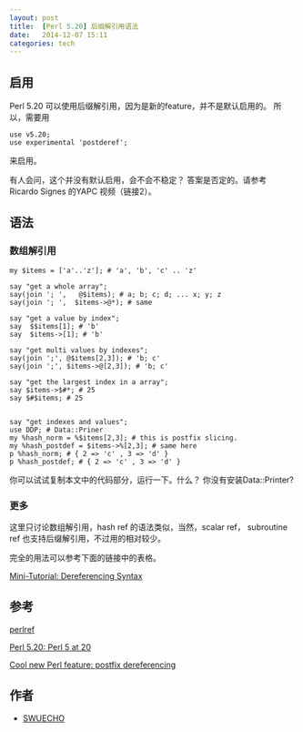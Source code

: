 ```yaml
---
layout: post
title:  [Perl 5.20] 后缀解引用语法
date:   2014-12-07 15:11 
categories: tech 
---
```




## 启用 

Perl 5.20 可以使用后缀解引用，因为是新的feature，并不是默认启用的。
所以，需要用

    use v5.20;
    use experimental 'postderef';

来启用。

有人会问，这个并没有默认启用，会不会不稳定？ 答案是否定的。请参考 Ricardo Signes 的YAPC 视频（链接2）。

##  语法

### 数组解引用
    
    my $items = ['a'..'z']; # 'a', 'b', 'c' .. 'z'
    
    say "get a whole array";
    say(join '; ',   @$items); # a; b; c; d; ... x; y; z
    say(join '; ',  $items->@*); # same
    
    say "get a value by index";
    say  $$items[1]; # 'b'
    say  $items->[1]; # 'b'
    
    say "get multi values by indexes";
    say(join ';', @$items[2,3]); # 'b; c'
    say(join ';', $items->@[2,3]); # 'b; c'
    
    say "get the largest index in a array"; 
    say $items->$#*; # 25
    say $#$items; # 25
    
    
    say "get indexes and values";
    use DDP; # Data::Priner 
    my %hash_norm = %$items[2,3]; # this is postfix slicing. 
    my %hash_postdef = $items->%[2,3]; # same here
    p %hash_norm; # { 2 => 'c' , 3 => 'd' }
    p %hash_postdef; # { 2 => 'c' , 3 => 'd' }
    
    
你可以试试复制本文中的代码部分，运行一下。什么？ 你没有安装Data::Printer?

### 更多

这里只讨论数组解引用，hash ref 的语法类似，当然，scalar ref， subroutine ref 也支持后缀解引用，不过用的相对较少。

完全的用法可以参考下面的链接中的表格。

[Mini-Tutorial: Dereferencing Syntax](http://www.perlmonks.org/?node_id=977408)




## 参考

[perlref](https://metacpan.org/pod/distribution/perl/pod/perlref.pod)

[Perl 5.20: Perl 5 at 20](https://www.youtube.com/watch?v=D1LHFKGHceY)

[Cool new Perl feature: postfix dereferencing](http://perltricks.com/article/68/2014/2/13/Cool-new-Perl-feature--postfix-dereferencing)

## 作者  

* [SWUECHO](https://metacpan.org/author/SWUECHO)


